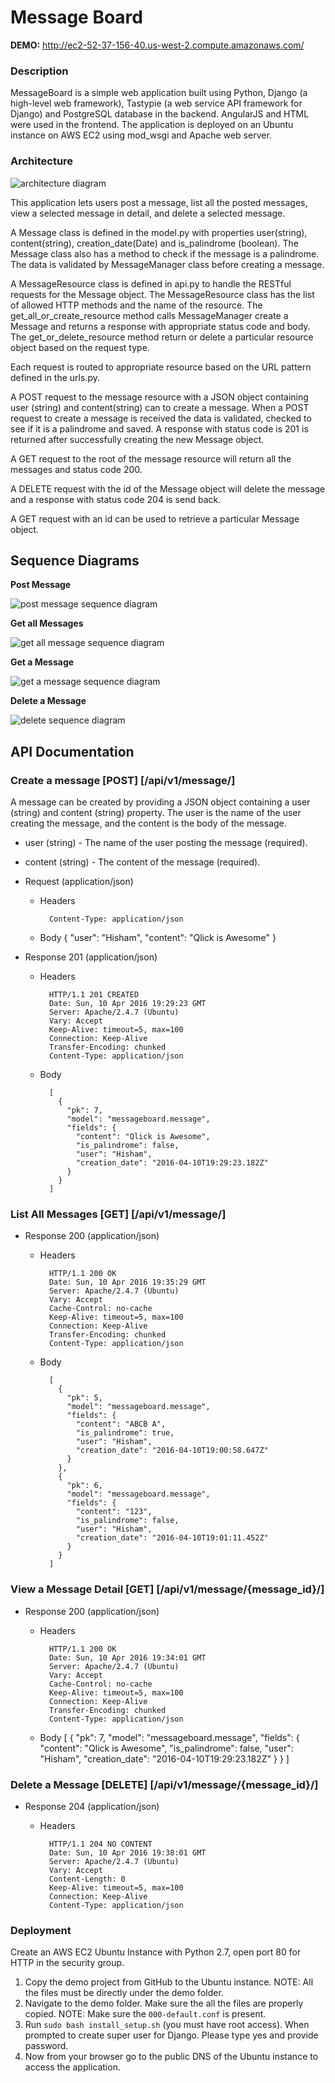 # Message Board

**DEMO:** http://ec2-52-37-156-40.us-west-2.compute.amazonaws.com/

### Description
MessageBoard is a simple web application built using Python, Django (a high-level web framework), Tastypie (a web service API framework for Django) and PostgreSQL database in the backend. AngularJS and HTML were used in the frontend. The application is deployed on an Ubuntu instance on AWS EC2 using mod_wsgi and Apache web server.


### Architecture
![architecture diagram](http://s30.postimg.org/8tqpj58ap/arc.png)

This application lets users post a message, list all the posted messages, view a selected message in detail, and delete a selected message. 

A Message class is defined in the model.py with properties user(string), content(string), creation_date(Date) and is_palindrome (boolean). The Message class also has a method to check if the message is a palindrome. The data is validated by MessageManager class before creating a message.

A MessageResource class is defined in api.py to handle the RESTful requests for the Message object. The MessageResource class has the list of allowed HTTP methods and the name of the resource. The get_all_or_create_resource method calls MessageManager create a Message and returns a response with appropriate status code and body. The get_or_delete_resource method return or delete a particular resource object based on the request type.

Each request is routed to appropriate resource based on the URL pattern defined in the urls.py.

A POST request to the message resource with a JSON object containing user (string) and content(string) can to create a message. When a POST request to create a message is received the data is validated, checked to see if it is a palindrome and saved. A response with status code is 201 is returned after successfully creating the new Message object.

A GET request to the root of the message resource will return all the messages and status code 200. 

A DELETE request with the id of the Message object will delete the message and a response with status code 204 is send back. 

A GET request with an id can be used to retrieve a particular Message object.


## Sequence Diagrams
    
**Post Message**

![post message sequence diagram](http://s17.postimg.org/mm1jf61of/post.png)

**Get all Messages**

![get all message sequence diagram](http://s23.postimg.org/gfio9g4rv/get_All.png)

**Get a Message**

![get a message sequence diagram](http://s24.postimg.org/fcxsl4no5/get.png)

**Delete a Message**

![delete sequence diagram](http://s28.postimg.org/v7yvngwct/delete.png)

## API Documentation 

### Create a message [POST] [/api/v1/message/]

A message can be created by providing a JSON object containing a user (string) and content (string) property. The user is the name of the user creating the message, and the content is the body of the message.

+ user (string) - The name of the user posting the message (required). 
+ content (string) - The content of the message (required).

+ Request (application/json)
    + Headers

            Content-Type: application/json

    + Body
              {
                  "user": "Hisham",
                  "content": "Qlick is Awesome"
              }

+ Response 201 (application/json)

    + Headers

            HTTP/1.1 201 CREATED
            Date: Sun, 10 Apr 2016 19:29:23 GMT
            Server: Apache/2.4.7 (Ubuntu)
            Vary: Accept
            Keep-Alive: timeout=5, max=100
            Connection: Keep-Alive
            Transfer-Encoding: chunked
            Content-Type: application/json

    + Body

            [
              {
                "pk": 7,
                "model": "messageboard.message",
                "fields": {
                  "content": "Qlick is Awesome",
                  "is_palindrome": false,
                  "user": "Hisham",
                  "creation_date": "2016-04-10T19:29:23.182Z"
                }
              }
            ]

### List All Messages [GET] [/api/v1/message/]

+ Response 200 (application/json)

    + Headers

            HTTP/1.1 200 OK
            Date: Sun, 10 Apr 2016 19:35:29 GMT
            Server: Apache/2.4.7 (Ubuntu)
            Vary: Accept
            Cache-Control: no-cache
            Keep-Alive: timeout=5, max=100
            Connection: Keep-Alive
            Transfer-Encoding: chunked
            Content-Type: application/json

    + Body

            [
              {
                "pk": 5,
                "model": "messageboard.message",
                "fields": {
                  "content": "ABCB A",
                  "is_palindrome": true,
                  "user": "Hisham",
                  "creation_date": "2016-04-10T19:00:58.647Z"
                }
              },
              {
                "pk": 6,
                "model": "messageboard.message",
                "fields": {
                  "content": "123",
                  "is_palindrome": false,
                  "user": "Hisham",
                  "creation_date": "2016-04-10T19:01:11.452Z"
                }
              }
            ]

### View a Message Detail [GET] [/api/v1/message/{message_id}/]

+ Response 200 (application/json)

    + Headers
    
            HTTP/1.1 200 OK
            Date: Sun, 10 Apr 2016 19:34:01 GMT
            Server: Apache/2.4.7 (Ubuntu)
            Vary: Accept
            Cache-Control: no-cache
            Keep-Alive: timeout=5, max=100
            Connection: Keep-Alive
            Transfer-Encoding: chunked
            Content-Type: application/json

    + Body
              [
                {
                  "pk": 7,
                  "model": "messageboard.message",
                  "fields": {
                    "content": "Qlick is Awesome",
                    "is_palindrome": false,
                    "user": "Hisham",
                    "creation_date": "2016-04-10T19:29:23.182Z"
                  }
                }
              ]
        
        
### Delete a Message [DELETE] [/api/v1/message/{message_id}/]

+ Response 204 (application/json)

    + Headers
    
            HTTP/1.1 204 NO CONTENT
            Date: Sun, 10 Apr 2016 19:38:01 GMT
            Server: Apache/2.4.7 (Ubuntu)
            Vary: Accept
            Content-Length: 0
            Keep-Alive: timeout=5, max=100
            Connection: Keep-Alive
            Content-Type: application/json


### Deployment

Create an AWS EC2 Ubuntu Instance with Python 2.7, open port 80 for HTTP in the security group.

1. Copy the demo project from GitHub to the Ubuntu instance. NOTE: All the files must be directly under the demo folder.
2. Navigate to the demo folder. Make sure the all the files are properly copied. NOTE: Make sure the `000-default.conf` is present.
3. Run `sudo bash install_setup.sh` (you must have root access). When prompted to create super user for Django. Please type yes and provide password.
4. Now from your browser go to the public DNS of the Ubuntu instance to access the application.

